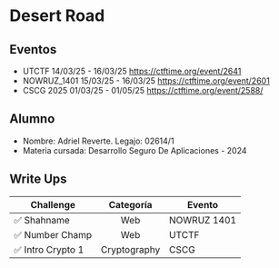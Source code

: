 # Desert Road

## Eventos
- UTCTF 14/03/25 - 16/03/25 https://ctftime.org/event/2641
- NOWRUZ_1401 15/03/25 - 16/03/25 https://ctftime.org/event/2601
- CSCG 2025 01/03/25 - 01/05/25 https://ctftime.org/event/2588/

## Alumno
- Nombre: Adriel Reverte. Legajo: 02614/1
- Materia cursada: Desarrollo Seguro De Aplicaciones - 2024

## Write Ups

| Challenge | Categoría | Evento |
| --- | :---: | --- |
| ✅ Shahname | Web | NOWRUZ 1401 |
| ✅ Number Champ | Web | UTCTF |
| ✅ Intro Crypto 1 | Cryptography | CSCG |
